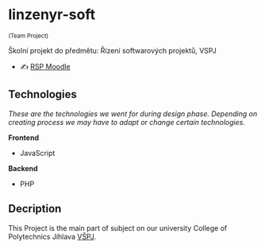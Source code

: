 # linzenyr-soft 
<sub> (Team Project) </sub>


Školní projekt do předmětu: Řízení softwarových projektů, VSPJ

- :writing_hand: [RSP Moodle](https://moodle.vspj.cz/course/view.php?id=202744)


## Technologies 
_These are the technologies we went for during design phase. Depending on creating process we may have to adapt or change certain technologies._

**Frontend**
- JavaScript

**Backend**
- PHP



## Decription
This Project is the main part of subject on our university College of Polytechnics Jihlava [VŠPJ](https://www.vspj.cz/).
